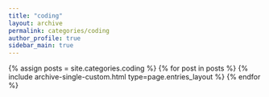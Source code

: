 ```yaml
---
title: "coding"
layout: archive
permalink: categories/coding
author_profile: true
sidebar_main: true
---
```



{% assign posts = site.categories.coding %}
{% for post in posts %} {% include archive-single-custom.html type=page.entries_layout %} {% endfor %}
